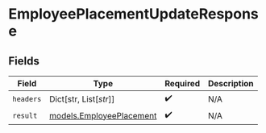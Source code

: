 # EmployeePlacementUpdateResponse


## Fields

| Field                                                      | Type                                                       | Required                                                   | Description                                                |
| ---------------------------------------------------------- | ---------------------------------------------------------- | ---------------------------------------------------------- | ---------------------------------------------------------- |
| `headers`                                                  | Dict[str, List[*str*]]                                     | :heavy_check_mark:                                         | N/A                                                        |
| `result`                                                   | [models.EmployeePlacement](../models/employeeplacement.md) | :heavy_check_mark:                                         | N/A                                                        |